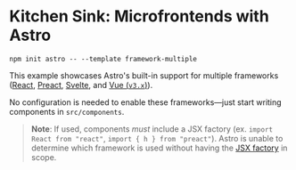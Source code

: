 # Kitchen Sink: Microfrontends with Astro

```
npm init astro -- --template framework-multiple
```

This example showcases Astro's built-in support for multiple frameworks ([React](https://reactjs.org), [Preact](https://preactjs.com), [Svelte](https://svelte.dev), and [Vue (`v3.x`)](https://v3.vuejs.org/)).

No configuration is needed to enable these frameworks—just start writing components in `src/components`.

> **Note**: If used, components _must_ include a JSX factory (ex. `import React from "react"`, `import { h } from "preact"`). Astro is unable to determine which framework is used without having the [JSX factory](https://mariusschulz.com/blog/per-file-jsx-factories-in-typescript#what-is-a-jsx-factory) in scope.

